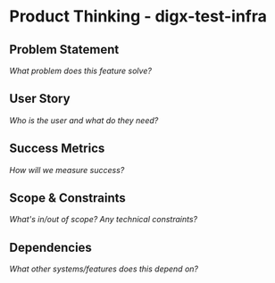 # Product Thinking - digx-test-infra

## Problem Statement
*What problem does this feature solve?*

## User Story
*Who is the user and what do they need?*

## Success Metrics
*How will we measure success?*

## Scope & Constraints
*What's in/out of scope? Any technical constraints?*

## Dependencies
*What other systems/features does this depend on?*